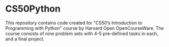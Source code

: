 # CS50Python
This repository contains code created for "CS50’s Introduction to Programming with Python" course by Harvard Open OpenCourseWare. The course consists of nine problem sets with 4-5 pre-defined tasks in each, and a final project.
